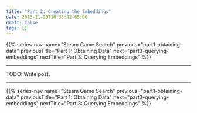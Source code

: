 ```yaml
---
title: "Part 2: Creating the Embeddings"
date: 2023-11-20T10:33:42-05:00
draft: false
tags: []
---
```


{{% series-nav name="Steam Game Search" previous="part1-obtaining-data" previousTitle="Part 1: Obtaining Data" next="part3-querying-embeddings" nextTitle="Part 3: Querying Embeddings" %}}

---

TODO: Write post.

---

{{% series-nav name="Steam Game Search" previous="part1-obtaining-data" previousTitle="Part 1: Obtaining Data" next="part3-querying-embeddings" nextTitle="Part 3: Querying Embeddings" %}}